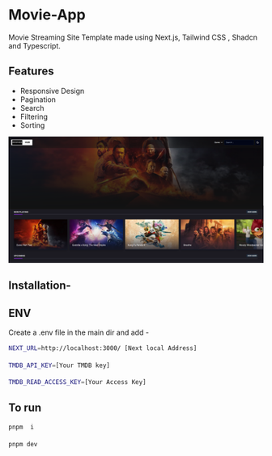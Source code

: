 # Movie-App
Movie Streaming Site Template made using Next.js, Tailwind CSS , Shadcn and Typescript.


## Features
- Responsive Design
- Pagination
- Search
- Filtering
- Sorting

<p align="center">
<img src="https://raw.githubusercontent.com/himuexe/Movie-App/main/moovieshub/src/assets/Capture.PNG">





## Installation-


## ENV
Create a .env file in the main dir  and add -

```bash
NEXT_URL=http://localhost:3000/ [Next local Address]

TMDB_API_KEY=[Your TMDB key]

TMDB_READ_ACCESS_KEY=[Your Access Key]
```




## To run 
```bash
pnpm  i

pnpm dev
```